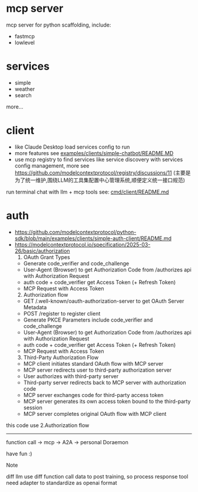
# mcp server
mcp server for python scaffolding, include:
- fastmcp
- lowlevel

# services
- simple
- weather
- search

more...

# client
- like Claude Desktop load services config to run
- more features see [examples/clients/simple-chatbot/README.MD](https://github.com/modelcontextprotocol/python-sdk/blob/main/examples/clients/simple-chatbot/README.MD)
- use mcp registry to find services like service discovery with services config management, more see https://github.com/modelcontextprotocol/registry/discussions/11 (主要是为了统一维护,围绕LLM的工具集配置中心管理系统,顺便定义统一接口规范)

run terminal chat with llm + mcp tools see: [cmd/client/README.md](./cmd/client/README.md)

# auth
- https://github.com/modelcontextprotocol/python-sdk/blob/main/examples/clients/simple-auth-client/README.md
- https://modelcontextprotocol.io/specification/2025-03-26/basic/authorization
  1. OAuth Grant Types
    - Generate code_verifier and code_challenge
    - User-Agent (Browser) to get Authorization Code from /authorizes api with Authorization Request
    - auth code + code_verifier get Access Token (+ Refresh Token)
    - MCP Request with Access Token
  2. Authorization flow
    - GET /.well-known/oauth-authorization-server to get OAuth Server Metadata
    - POST /register to register client
    - Generate PKCE Parameters include code_verifier and code_challenge
    - User-Agent (Browser) to get Authorization Code from /authorizes api with Authorization Request
    - auth code + code_verifier get Access Token (+ Refresh Token)
    - MCP Request with Access Token
  3. Third-Party Authorization Flow
    - MCP client initiates standard OAuth flow with MCP server
    - MCP server redirects user to third-party authorization server
    - User authorizes with third-party server
    - Third-party server redirects back to MCP server with authorization code
    - MCP server exchanges code for third-party access token
    - MCP server generates its own access token bound to the third-party session
    - MCP server completes original OAuth flow with MCP client

this code use 2.Authorization flow


---

function call -> mcp -> A2A -> personal Doraemon

have fun :)

> [!NOTE]
> diff llm use diff function call data to post training, so process response tool need adapter to standardize as openai format